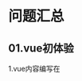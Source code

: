 # 问题汇总

## 01.vue初体验

1.vue内容编写在 <script/>标签内。
2.格式为new Vue({....})
3.data后有冒号，非方法名。
4.el后面内容均为单引号，且带逗号。

## 02.内容渲染指令

1. 采用v-text不显示内容。答复：el: 'app' 缺少#
2. v-text指令会覆盖元素内的默认的值。

### 疑问

1. OK插值表达式不会覆盖默认文本的内容，未看出优点。答复：整个标签内容消失。
2. v-html元素。

## 03.属性绑定指定

1. 在插值表达式中可以直接计算。 {{1+1}}
2. 反转计算。
3. v-bind 简写为: